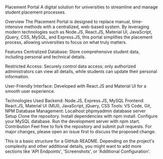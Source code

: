Placement Portal
A digital solution for universities to streamline and manage student placement processes.

Overview
The Placement Portal is designed to replace manual, time-intensive methods with a centralized, web-based system. By leveraging modern technologies such as Node.JS, React.JS, Material UI, JavaScript, jQuery, CSS, MySQL, and Express.JS, this portal simplifies the placement process, allowing universities to focus on what truly matters.

Features
Centralized Database: Store comprehensive student data, including personal and technical details.

Restricted Access: Securely control data access; only authorized administrators can view all details, while students can update their personal information.

User-Friendly Interface: Developed with React.JS and Material UI for a smooth user experience.

Technologies Used
Backend: Node.JS, Express.JS, MySQL
Frontend: React.JS, Material UI (MUI), JavaScript, jQuery, CSS
Tools: VS Code, Git, NPM
Database Management: Localhost phpmyadmin database server
Setup
Clone the repository.
Install dependencies with npm install.
Configure your MySQL database.
Run the development server with npm start.
Contribution
Feel free to fork the repository and submit pull requests. For major changes, please open an issue first to discuss the proposed change.

This is a basic structure for a GitHub README. Depending on the project's complexity and other additional details, you might want to add more sections like 'API Endpoints', 'Screenshots', or 'Additional Configuration'.
